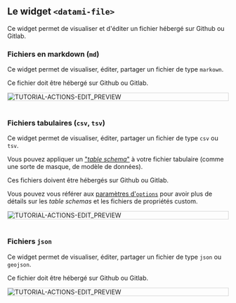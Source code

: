 
## Le widget `<datami-file>`

Ce widget permet de visualiser et d'éditer un fichier hébergé sur Github ou Gitlab.

### Fichiers en markdown (`md`)

Ce widget permet de visualiser, éditer, partager un fichier de type `markown`.

Ce fichier doit être hébergé sur Github ou Gitlab.

<div style="border: thin solid lightgrey;">
  <img 
    alt="TUTORIAL-ACTIONS-EDIT_PREVIEW"
    src="https://raw.githubusercontent.com/multi-coop/datami-documentation-content/main/images/screenshots/gitfile-md-preview-01.png"
    />
</div>

<br>

### Fichiers tabulaires (`csv`, `tsv`)

Ce widget permet de visualiser, éditer, partager un fichier de type `csv` ou `tsv`.

Vous pouvez appliquer un ["_table schema_"](https://specs.frictionlessdata.io/table-schema/) à votre fichier tabulaire (comme une sorte de masque, de modèle de données).

Ces fichiers doivent être hébergés sur Github ou Gitlab.

Vous pouvez vous référer aux [paramètres d'`options`](/docs-gitfile#keys-for-the-options-parameter-for-csv-and-tsv-files) pour avoir plus de détails sur les _table schemas_ et les fichiers de propriétés custom.

<div style="border: thin solid lightgrey;">
  <img 
    alt="TUTORIAL-ACTIONS-EDIT_PREVIEW"
    src="https://raw.githubusercontent.com/multi-coop/datami-documentation-content/main/images/screenshots/gitfile-csv-preview-01.png"
    />
</div>

<br>

### Fichiers `json`

Ce widget permet de visualiser, éditer, partager un fichier de type `json` ou `geojson`.

Ce fichier doit être hébergé sur Github ou Gitlab.

<div style="border: thin solid lightgrey;">
  <img 
    alt="TUTORIAL-ACTIONS-EDIT_PREVIEW"
    src="https://raw.githubusercontent.com/multi-coop/datami-documentation-content/main/images/screenshots/gitfile-json-preview-01.png"
    />
</div>

<br>
